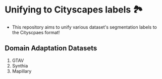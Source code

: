 # Unifying to Cityscapes labels 🏞️ 
- This repository aims to unify various dataset's segmentation labels to the Cityscpaes format!

## Domain Adaptation Datasets 
1. GTAV
2. Synthia
3. Mapillary
   

  

